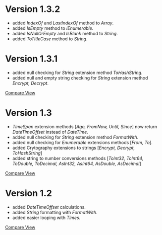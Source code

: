 # Version 1.3.2

- added _IndexOf_ and _LastIndexOf_ method to _Array_.
- added _IsEmpty_ method to _IEnumerable_.
- added _IsNullOrEmpty_ and _IsBlank_ method to _String_.
- added _ToTitleCase_ method to _String_.

# Version 1.3.1

- added null checking for *String* extension method _ToHashString_.
- added null and empty string checking for *String* extension method _Encrypt, Decrypt_.

[Compare View](https://github.com/jittuu/NSupport/compare/v1.3...v1.3.1)

# Version 1.3

- *TimeSpan* extension methods [_Ago, FromNow, Until, Since_] now return *DateTimeOffset* instead of *DateTime*.
- added null checking for *String* extension method _FormatWith_.
- added null checking for *Enumerable<T>* extensions methods [_From, To_].
- added Crytography extensions to strings [_Encrypt, Decrypt, ToHashString_]
- added string to number conversions methods [_ToInt32, ToInt64, ToDouble, ToDecimal, AsInt32, AsInt64, AsDouble, AsDecimal_]

[Compare View](https://github.com/jittuu/NSupport/compare/v1.2...v1.3)

# Version 1.2

- added *DateTimeOffset* calculations.
- added *String* formatting with _FormatWith_.
- added easier looping with _Times_.

[Compare View](https://github.com/jittuu/NSupport/compare/v1.1...v1.2)

